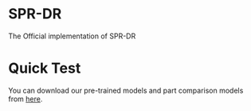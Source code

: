 # SPR-DR
The Official implementation of SPR-DR

# Quick Test
You can download our pre-trained models and part comparison models from [here][pretrain-model].


[pretrain-model]: https://onedrive.live.com/?id=%2Fpersonal%2Fc961ef6a7e95bfe2%2FDocuments%2FOpenSourceModels%2FSISR&mkt=en%2DUS&lc=1033&view=0
